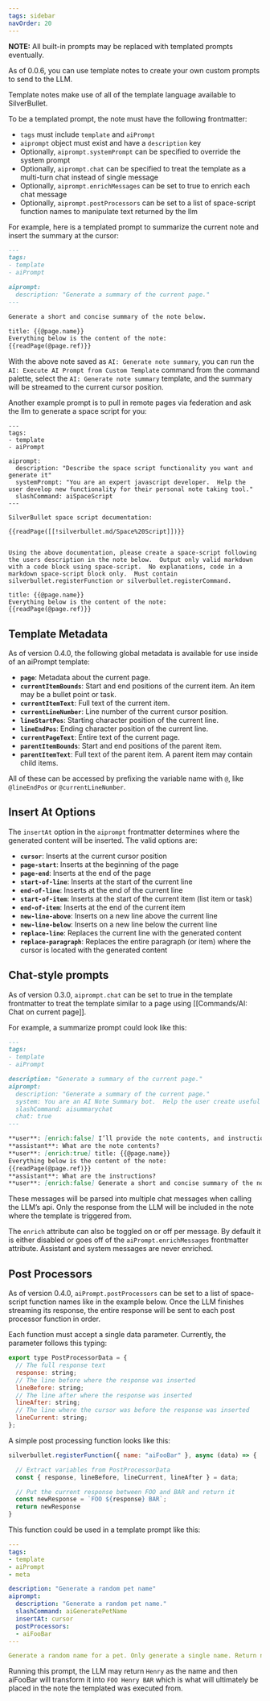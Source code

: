```yaml
---
tags: sidebar
navOrder: 20
---
```


**NOTE:** All built-in prompts may be replaced with templated prompts eventually.

As of 0.0.6, you can use template notes to create your own custom prompts to send to the LLM.

Template notes make use of all of the template language available to SilverBullet. 

To be a templated prompt, the note must have the following frontmatter:

- `tags` must include `template` and `aiPrompt`
- `aiprompt` object must exist and have a `description` key
- Optionally, `aiprompt.systemPrompt` can be specified to override the system prompt
- Optionally, `aiprompt.chat` can be specified to treat the template as a multi-turn chat instead of single message
- Optionally, `aiprompt.enrichMessages` can be set to true to enrich each chat message
- Optionally, `aiprompt.postProcessors` can be set to a list of space-script function names to manipulate text returned by the llm

For example, here is a templated prompt to summarize the current note and insert the summary at the cursor:

``` markdown
---
tags:
- template
- aiPrompt

aiprompt:
  description: "Generate a summary of the current page."
---

Generate a short and concise summary of the note below. 

title: {{@page.name}}
Everything below is the content of the note: 
{{readPage(@page.ref)}}
```

With the above note saved as `AI: Generate note summary`, you can run the `AI: Execute AI Prompt from Custom Template` command from the command palette, select the `AI: Generate note summary` template, and the summary will be streamed to the current cursor position.

Another example prompt is to pull in remote pages via federation and ask the llm to generate a space script for you:

```
---
tags:
- template
- aiPrompt

aiprompt:
  description: "Describe the space script functionality you want and generate it"
  systemPrompt: "You are an expert javascript developer.  Help the user develop new functionality for their personal note taking tool."
  slashCommand: aiSpaceScript
---

SilverBullet space script documentation:

{{readPage([[!silverbullet.md/Space%20Script]])}}


Using the above documentation, please create a space-script following the users description in the note below.  Output only valid markdown with a code block using space-script.  No explanations, code in a markdown space-script block only.  Must contain silverbullet.registerFunction or silverbullet.registerCommand.

title: {{@page.name}}
Everything below is the content of the note: 
{{readPage(@page.ref)}}
```


## Template Metadata

As of version 0.4.0, the following global metadata is available for use inside of an aiPrompt template:

*   **`page`**: Metadata about the current page.
*   **`currentItemBounds`**: Start and end positions of the current item. An item may be a bullet point or task.
*   **`currentItemText`**: Full text of the current item.
*   **`currentLineNumber`**: Line number of the current cursor position.
*   **`lineStartPos`**: Starting character position of the current line.
*   **`lineEndPos`**: Ending character position of the current line.
*   **`currentPageText`**: Entire text of the current page.
*   **`parentItemBounds`**: Start and end positions of the parent item.
*   **`parentItemText`**: Full text of the parent item. A parent item may contain child items.

All of these can be accessed by prefixing the variable name with `@`, like `@lineEndPos` or `@currentLineNumber`.

## Insert At Options

The `insertAt` option in the `aiprompt` frontmatter determines where the generated content will be inserted. The valid options are:

* **`cursor`**: Inserts at the current cursor position
* **`page-start`**: Inserts at the beginning of the page
* **`page-end`**: Inserts at the end of the page
* **`start-of-line`**: Inserts at the start of the current line
* **`end-of-line`**: Inserts at the end of the current line
* **`start-of-item`**: Inserts at the start of the current item (list item or task)
* **`end-of-item`**: Inserts at the end of the current item
* **`new-line-above`**: Inserts on a new line above the current line
* **`new-line-below`**: Inserts on a new line below the current line
* **`replace-line`**: Replaces the current line with the generated content
* **`replace-paragraph`**: Replaces the entire paragraph (or item) where the cursor is located with the generated content

## Chat-style prompts

As of version 0.3.0, `aiprompt.chat` can be set to true in the template frontmatter to treat the template similar to a page using [[Commands/AI: Chat on current page]].

For example, a summarize prompt could look like this:

```markdown
---
tags:
- template
- aiPrompt

description: "Generate a summary of the current page."
aiprompt:
  description: "Generate a summary of the current page."
  system: You are an AI Note Summary bot.  Help the user create useful and accurate summaries.
  slashCommand: aisummarychat
  chat: true
---

**user**: [enrich:false] I’ll provide the note contents, and instructions.
**assistant**: What are the note contents?
**user**: [enrich:true] title: {{@page.name}}
Everything below is the content of the note: 
{{readPage(@page.ref)}}
**assistant**: What are the instructions?
**user**: [enrich:false] Generate a short and concise summary of the note.
```

These messages will be parsed into multiple chat messages when calling the LLM’s api. Only the response from the LLM will be included in the note where the template is triggered from.

The `enrich` attribute can also be toggled on or off per message. By default it is either disabled or goes off of the `aiPrompt.enrichMessages` frontmatter attribute. Assistant and system messages are never enriched.

## Post Processors

As of version 0.4.0, `aiPrompt.postProcessors` can be set to a list of space-script function names like in the example below. Once the LLM finishes streaming its response, the entire response will be sent to each post processor function in order.

Each function must accept a single data parameter. Currently, the parameter follows this typing:

```javascript
export type PostProcessorData = {
  // The full response text
  response: string;
  // The line before where the response was inserted
  lineBefore: string;
  // The line after where the response was inserted
  lineAfter: string;
  // The line where the cursor was before the response was inserted
  lineCurrent: string;
};
```

A simple post processing function looks like this:

```javascript
silverbullet.registerFunction({ name: "aiFooBar" }, async (data) => {

  // Extract variables from PostProcessorData
  const { response, lineBefore, lineCurrent, lineAfter } = data;

  // Put the current response between FOO and BAR and return it
  const newResponse = `FOO ${response} BAR`;
  return newResponse
}
```

This function could be used in a template prompt like this:

```yaml
---
tags:
- template
- aiPrompt
- meta

description: "Generate a random pet name"
aiprompt:
  description: "Generate a random pet name."
  slashCommand: aiGeneratePetName
  insertAt: cursor
  postProcessors:
  - aiFooBar
---

Generate a random name for a pet. Only generate a single name. Return nothing but that name.
```

Running this prompt, the LLM may return `Henry` as the name and then aiFooBar will transform it into `FOO Henry BAR` which is what will ultimately be placed in the note the templated was executed from.

